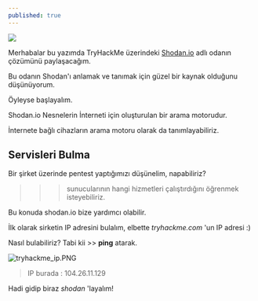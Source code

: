 ```yaml
---
published: true
---
```

![](https://i.imgur.com/J1ik7ZU.png) 


Merhabalar bu yazımda TryHackMe üzerindeki [Shodan.io](https://tryhackme.com/room/shodan) adlı odanın çözümünü paylaşacağım.

Bu odanın Shodan'ı anlamak ve tanımak için güzel bir kaynak olduğunu düşünüyorum. 


Öyleyse başlayalım.

Shodan.io Nesnelerin İnterneti için oluşturulan bir arama motorudur.

İnternete bağlı cihazların arama motoru olarak da tanımlayabiliriz.

## Servisleri Bulma

Bir şirket üzerinde pentest yaptığımızı düşünelim, napabiliriz? 

>>> sunucularının hangi hizmetleri çalıştırdığını öğrenmek isteyebiliriz.

Bu konuda shodan.io bize yardımcı olabilir.

İlk olarak sirketin IP adresini bulalım, elbette _tryhackme.com_ 'un IP adresi :)

Nasıl bulabiliriz? Tabi kii  >> **ping** atarak.

![tryhackme_ip.PNG]({{site.baseurl}}/_posts/tryhackme_ip.PNG)

 > IP burada : 104.26.11.129
 
 Hadi gidip biraz _shodan_ 'layalım!
